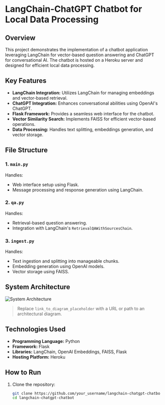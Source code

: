 # LangChain-ChatGPT Chatbot for Local Data Processing

## Overview
This project demonstrates the implementation of a chatbot application leveraging LangChain for vector-based question answering and ChatGPT for conversational AI. The chatbot is hosted on a Heroku server and designed for efficient local data processing.

## Key Features
- **LangChain Integration:** Utilizes LangChain for managing embeddings and vector-based retrieval.
- **ChatGPT Integration:** Enhances conversational abilities using OpenAI's ChatGPT.
- **Flask Framework:** Provides a seamless web interface for the chatbot.
- **Vector Similarity Search:** Implements FAISS for efficient vector-based operations.
- **Data Processing:** Handles text splitting, embeddings generation, and vector storage.

## File Structure
### 1. `main.py`
Handles:
- Web interface setup using Flask.
- Message processing and response generation using LangChain.

### 2. `qa.py`
Handles:
- Retrieval-based question answering.
- Integration with LangChain's `RetrievalQAWithSourcesChain`.

### 3. `ingest.py`
Handles:
- Text ingestion and splitting into manageable chunks.
- Embedding generation using OpenAI models.
- Vector storage using FAISS.

## System Architecture
![System Architecture](link_to_diagram_placeholder)
> Replace `link_to_diagram_placeholder` with a URL or path to an architectural diagram.

## Technologies Used
- **Programming Language:** Python
- **Framework:** Flask
- **Libraries:** LangChain, OpenAI Embeddings, FAISS, Flask
- **Hosting Platform:** Heroku

## How to Run
1. Clone the repository:
   ```bash
   git clone https://github.com/your_username/langchain-chatgpt-chatbot.git
   cd langchain-chatgpt-chatbot
